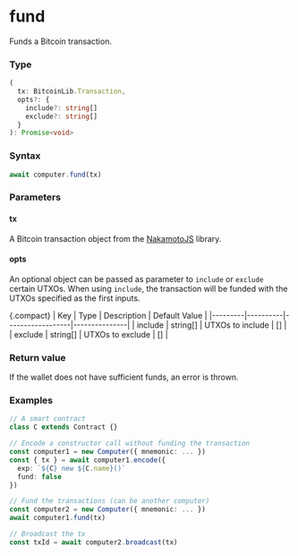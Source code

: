 # fund

Funds a Bitcoin transaction.

### Type
```ts
(
  tx: BitcoinLib.Transaction,
  opts?: { 
    include?: string[]
    exclude?: string[]
  }
): Promise<void>
```

### Syntax
```js
await computer.fund(tx)
```

### Parameters

#### tx

A Bitcoin transaction object from the [NakamotoJS](https://github.com/bitcoin-computer/monorepo/tree/main/packages/nakamotojs-lib#nakamotojs-nakamotojs-lib) library.

#### opts

An optional object can be passed as parameter to ```include``` or ```exclude``` certain UTXOs. When using ``include``, the transaction will be funded with the UTXOs specified as the first inputs. 

{.compact}
| Key     | Type     | Description      | Default Value |
|---------|----------|------------------|---------------|
| include | string[] | UTXOs to include | []            |
| exclude | string[] | UTXOs to exclude | []            |



### Return value

If the wallet does not have sufficient funds, an error is thrown. 

### Examples
```ts
// A smart contract
class C extends Contract {}

// Encode a constructor call without funding the transaction
const computer1 = new Computer({ mnemonic: ... })
const { tx } = await computer1.encode({
  exp: `${C} new ${C.name}()`
  fund: false
})

// Fund the transactions (can be another computer)
const computer2 = new Computer({ mnemonic: ... })
await computer1.fund(tx)

// Broadcast the tx
const txId = await computer2.broadcast(tx)
```